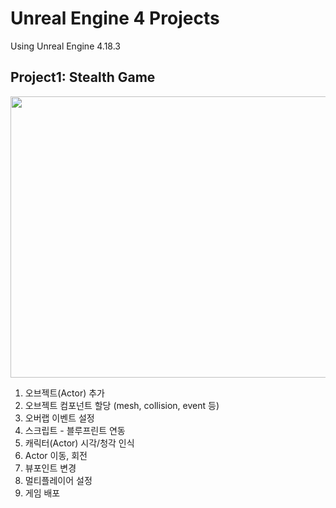 # Unreal Engine 4 Projects
Using Unreal Engine 4.18.3

## Project1: Stealth Game
<img src="https://user-images.githubusercontent.com/86781939/168446004-5138e1a4-a0ed-49e6-a346-58a50f992568.png"  width="800" height="450" >

1. 오브젝트(Actor) 추가
2. 오브젝트 컴포넌트 할당 (mesh, collision, event 등)
3. 오버랩 이벤트 설정
4. 스크립트 - 블루프린트 연동
5. 캐릭터(Actor) 시각/청각 인식
6. Actor 이동, 회전
7. 뷰포인트 변경
8. 멀티플레이어 설정
9. 게임 배포
